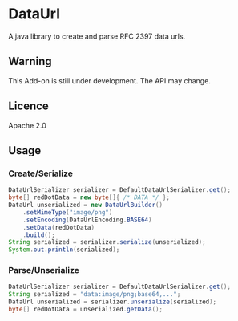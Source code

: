 DataUrl
==============
A java library to create and parse RFC 2397 data urls.

## Warning
This Add-on is still under development. The API may change.

## Licence
Apache 2.0

## Usage
### Create/Serialize
``` java
DataUrlSerializer serializer = DefaultDataUrlSerializer.get();
byte[] redDotData = new byte[]{ /* DATA */ };
DataUrl unserialized = new DataUrlBuilder()
    .setMimeType("image/png")
    .setEncoding(DataUrlEncoding.BASE64)
    .setData(redDotData)
    .build();
String serialized = serializer.serialize(unserialized);
System.out.println(serialized);
```

### Parse/Unserialize
``` java
DataUrlSerializer serializer = DefaultDataUrlSerializer.get();
String serialized = "data:image/png;base64,...";
DataUrl unserialized = serializer.unserialize(serialized);
byte[] redDotData = unserialized.getData();
```